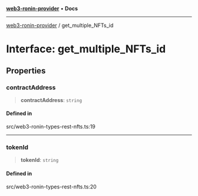 [**web3-ronin-provider**](../README.md) • **Docs**

***

[web3-ronin-provider](../globals.md) / get\_multiple\_NFTs\_id

# Interface: get\_multiple\_NFTs\_id

## Properties

### contractAddress

> **contractAddress**: `string`

#### Defined in

src/web3-ronin-types-rest-nfts.ts:19

***

### tokenId

> **tokenId**: `string`

#### Defined in

src/web3-ronin-types-rest-nfts.ts:20
